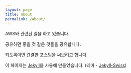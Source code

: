 ```yaml
---
layout: page
title: About
permalink: /About/
---
```


AWS와 관련된 일을 하고 있습니다. 

공유하면 좋을 것 같은 것들을 공유합니다. 

되도록이면 간결한 포스팅을 써보려고 합니다. 

이 페이지는 [Jekyll][jekyll]을 사용해 만들었습니다. 
(테마 - [Jekyll-Swiss][Jekyll-Swiss])

[jekyll]: https://jekyllrb.com/
[Jekyll-Swiss]: https://github.com/broccolini/swiss

